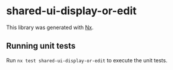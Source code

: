 # shared-ui-display-or-edit

This library was generated with [Nx](https://nx.dev).

## Running unit tests

Run `nx test shared-ui-display-or-edit` to execute the unit tests.
